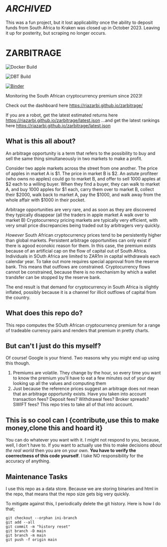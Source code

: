 # *ARCHIVED*

This was a fun project, but it lost applicability once the ability to deposit funds from South Africa to Kraken was closed up in October 2023. Leaving it up for posterity, but scraping no longer occurs.


# ZARBITRAGE


![Docker Build](https://github.com/riazarbi/zarbitrage/actions/workflows/build.yaml/badge.svg)

![DBT Build](https://github.com/riazarbi/zarbitrage/actions/workflows/run.yaml/badge.svg)

[![Binder](https://mybinder.org/badge_logo.svg)](https://mybinder.org/v2/gh/riazarbi/zarbitrage/4341f5a8ec6b01d5952dca79d0a3cc96388c3de1)

Monitoring the South African cryptocurrency premium since 2023!

Check out the dashboard here https://riazarbi.github.io/zarbitrage/  

If you are a robot, get the latest estimated returns here https://riazarbi.github.io/zarbitrage/latest.json  ...and get the latest rankings here https://riazarbi.github.io/zarbitrage/latest.json


## What is this all about?

An arbitrage opportunity is a term that refers to the possibility to buy and sell the same thing simultaneously in two markets to make a profit. 

Consider two apple markets across the street from one another. The price of apples in market A is $1. The price in market B is $2. An astute profiteer (who owns no apples) could go to market B, and offer to sell 1000 apples at $2 each to a willing buyer. When they find a buyer, they can walk to market A, and buy 1000 apples for $1 each, carry them over to market B, collect their $2000, walk back to market A, pay the $1000, and walk away from the whole affair with $1000 in their pocket.

Arbitrage opportunities are very rare, and as soon as they are discovered they typically disappear (all the traders in apple market A walk over to market B) Cryptocurrency pricing markets are typically very efficient, with very small price discrepancies being traded out by arbitragers very quickly. 

_However_ South African cryptocurrency prices tend to be persistently higher than global markets. Persistent arbitrage opportunities can only exist if there is agood econokic reason for them. In this case, the premium exists because of an artificial cap on the flow of capital out of South Africa. Individuals in SOuth Africa are limited to ZAR1m in capital withdrawals each calendar year. To take out more requires special approval from the reserve bank. This means that outflows are constrained. Cryptocurrency flows cannot be constrained, because there is no mechanism by which a wallet trandsfer can be stopped by the reserve bank. 

The end result is that demand for cryptocurrency in South Africa is slightly inflated, possibly because it is a channel for illicit outflows of capital from the country. 

## What does this repo do?

This repo computes the SOuth African cryptocurrency premium for a range of tradeable currency pairs and renders that premium in pretty charts.

## But can't I just do this myself?

Of course! Google is your friend. Two reasons why you might end up using this though.

1. Premiums are volatile. They change by the hour, so every time you want to know the premium you'll have to eat a few minutes out of your day looking up all the values and computing them 
2. Just because the reference prices suggest an arbitrage does not mean that an arbitrage opportunity exists. Have you taken into account transaction fees? Deposit fees? Withdrawal fees? Broker spreads? SWIFT fees? This repo tries to take all of that into account. 

## This is so cool can I {contribute,use this to make money,clone this and hoard it}

You can do whatever you want with it. I might not respond to you, because, well, I don't have to. If you want to actually use this to make decisions _about the real world_ then you are on your own. **You have to verify the coerrectness of this code yourself**. I take NO responsibility for the accuracy of anything.

## Maintenance Tasks

I use this repo as a data store. Because we are storing binaries and html in the repo, that means that the repo size gets big very quickly. 

To mitigate against this, I periodically delete the git history. Here is how I do that;

```
git checkout --orphan ini-branch
git add --all
git commit -m "history reset"
git branch -D main
git branch -m main
git push -f origin main
```
